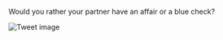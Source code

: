 Would you rather your partner have an affair or a blue check?


![Tweet image](/asset/crosspoast/GMdHbSAaAAA1XFk.jpg)

